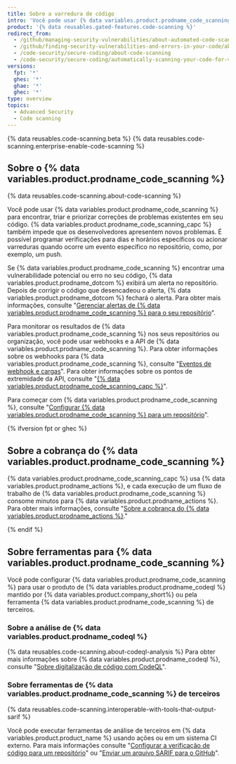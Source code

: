 ```yaml
---
title: Sobre a varredura de código
intro: 'Você pode usar {% data variables.product.prodname_code_scanning %} para encontrar vulnerabilidades e erros de segurança no código do seu projeto no {% data variables.product.prodname_dotcom %}.'
product: '{% data reusables.gated-features.code-scanning %}'
redirect_from:
  - /github/managing-security-vulnerabilities/about-automated-code-scanning
  - /github/finding-security-vulnerabilities-and-errors-in-your-code/about-code-scanning
  - /code-security/secure-coding/about-code-scanning
  - /code-security/secure-coding/automatically-scanning-your-code-for-vulnerabilities-and-errors/about-code-scanning
versions:
  fpt: '*'
  ghes: '*'
  ghae: '*'
  ghec: '*'
type: overview
topics:
  - Advanced Security
  - Code scanning
---
```



{% data reusables.code-scanning.beta %}
{% data reusables.code-scanning.enterprise-enable-code-scanning %}

## Sobre o {% data variables.product.prodname_code_scanning %}

{% data reusables.code-scanning.about-code-scanning %}

Você pode usar {% data variables.product.prodname_code_scanning %} para encontrar, triar e priorizar correções de problemas existentes em seu código. {% data variables.product.prodname_code_scanning_capc %} também impede que os desenvolvedores apresentem novos problemas. É possível programar verificações para dias e horários específicos ou acionar varreduras quando ocorre um evento específico no repositório, como, por exemplo, um push.

Se {% data variables.product.prodname_code_scanning %} encontrar uma vulnerabilidade potencial ou erro no seu código, {% data variables.product.prodname_dotcom %} exibirá um alerta no repositório. Depois de corrigir o código que desencadeou o alerta, {% data variables.product.prodname_dotcom %} fechará o alerta. Para obter mais informações, consulte "[Gerenciar alertas de {% data variables.product.prodname_code_scanning %} para o seu repositório](/code-security/secure-coding/managing-code-scanning-alerts-for-your-repository)".

Para monitorar os resultados de {% data variables.product.prodname_code_scanning %} nos seus repositórios ou organização, você pode usar webhooks e a API de {% data variables.product.prodname_code_scanning %}. Para obter informações sobre os webhooks para {% data variables.product.prodname_code_scanning %}, consulte "[Eventos de webhook e cargas](/developers/webhooks-and-events/webhook-events-and-payloads#code_scanning_alert)". Para obter informações sobre os pontos de extremidade da API, consulte "[{% data variables.product.prodname_code_scanning_capc %}](/rest/reference/code-scanning)".

Para começar com {% data variables.product.prodname_code_scanning %}, consulte "[Configurar {% data variables.product.prodname_code_scanning %} para um repositório](/code-security/secure-coding/setting-up-code-scanning-for-a-repository)".

{% ifversion fpt or ghec %}

## Sobre a cobrança do {% data variables.product.prodname_code_scanning %}

{% data variables.product.prodname_code_scanning_capc %} usa {% data variables.product.prodname_actions %}, e cada execução de um fluxo de trabalho de {% data variables.product.prodname_code_scanning %} consome minutos para {% data variables.product.prodname_actions %}. Para obter mais informações, consulte "[Sobre a cobrança do {% data variables.product.prodname_actions %}](/billing/managing-billing-for-github-actions/about-billing-for-github-actions)."

{% endif %}

## Sobre ferramentas para {% data variables.product.prodname_code_scanning %}

Você pode configurar {% data variables.product.prodname_code_scanning %} para usar o produto de {% data variables.product.prodname_codeql %} mantido por {% data variables.product.company_short%} ou pela ferramenta {% data variables.product.prodname_code_scanning %} de terceiros.

### Sobre a análise de {% data variables.product.prodname_codeql %}

{% data reusables.code-scanning.about-codeql-analysis %} Para obter mais informações sobre {% data variables.product.prodname_codeql %}, consulte "[Sobre digitalização de código com CodeQL](/code-security/secure-coding/automatically-scanning-your-code-for-vulnerabilities-and-errors/about-code-scanning-with-codeql)".

### Sobre ferramentas de {% data variables.product.prodname_code_scanning %} de terceiros

{% data reusables.code-scanning.interoperable-with-tools-that-output-sarif %}

Você pode executar ferramentas de análise de terceiros em {% data variables.product.product_name %} usando ações ou em um sistema CI externo. Para mais informações consulte "[Configurar a verificação de código para um repositório](/code-security/secure-coding/setting-up-code-scanning-for-a-repository)" ou "[Enviar um arquivo SARIF para o GitHub](/code-security/secure-coding/uploading-a-sarif-file-to-github)".
